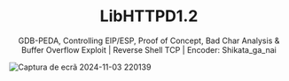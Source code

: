 <h1 align="center"><b>LibHTTPD1.2</b></h1>
<p align="center">GDB-PEDA, Controlling EIP/ESP, Proof of Concept, Bad Char Analysis & Buffer Overflow Exploit | Reverse Shell TCP | Encoder: Shikata_ga_nai</p>


![Captura de ecrã 2024-11-03 220139](https://github.com/user-attachments/assets/db9c2b8f-3a75-48f0-8265-e4d1d71a59d3)
